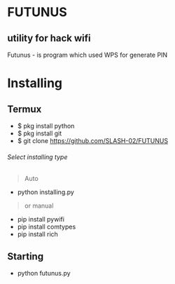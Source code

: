 # FUTUNUS
## utility for hack wifi
Futunus - is program which used WPS for generate PIN
# Installing
## Termux
- $ pkg install python
- $ pkg install git
- $ git clone https://github.com/SLASH-02/FUTUNUS
###### Select installing type
> Auto
- python installing.py
> or manual
- pip install pywifi
- pip install comtypes
- pip install rich

## Starting
- python futunus.py
